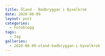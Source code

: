 ```yaml
---
title: Öland - Badbryggan i Byxelkrok
date: 2020-08-09
layout: post
categories:
  - Fotoblogg
tags:
  - Tag
galleries:
  - 2020-08-09-oland-badbryggan-i-byxelkrok
---
```

